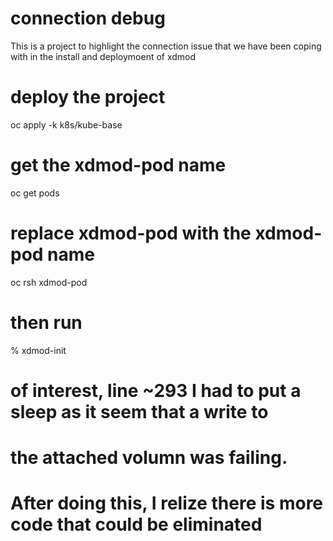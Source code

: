 # connection debug
This is a project to highlight the connection issue that we have been coping with 
in the install and deploymoent of xdmod

# deploy the project
oc apply -k k8s/kube-base

# get the xdmod-pod name
oc get pods 

# replace xdmod-pod with the xdmod-pod name
oc rsh xdmod-pod 

# then run
 % xdmod-init


# of interest, line ~293 I had to put a sleep as it seem that a write to
# the attached volumn was failing.

# After doing this, I relize there is more code that could be eliminated
